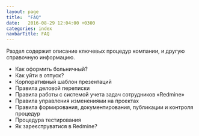 ```yaml
---
layout: page
title:  "FAQ"
date:   2016-08-29 12:04:00 +0300
categories: index
navbarTitle: FAQ
---
```

Раздел содержит описание ключевых процедур компании, и другую справочную информацию.

- Как оформить больничный?
- Как уйти в отпуск?
- Корпоративный шаблон презентаций
- Правила деловой переписки
- Правила работы с системой учета задач сотрудников «Redmine»
- Правила управления изменениями на проектах
- Правила формирования, документирования, публикации и контроля процедур
- Процедура тестирования
- Як зареєструватися в Redmine?